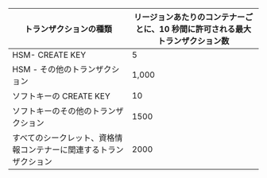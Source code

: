 | トランザクションの種類| リージョンあたりのコンテナーごとに、10 秒間に許可される最大トランザクション数
--- | ---
| HSM- CREATE KEY| 5
| HSM - その他のトランザクション| 1,000
| ソフトキーの CREATE KEY| 10
| ソフトキーのその他のトランザクション| 1500
| すべてのシークレット、資格情報コンテナーに関連するトランザクション| 2000







